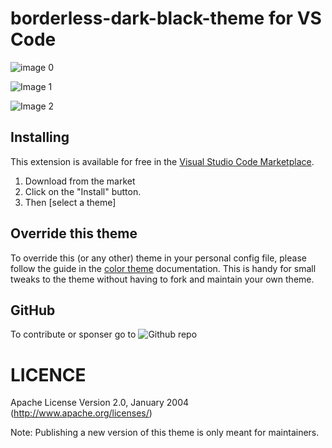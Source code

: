 # borderless-dark-black-theme for VS Code

![image 0](https://github.com/jayantrohila57/Borderless-Dark-Black-Theme/images/1.jpeg?raw=true)

![Image 1](https://github.com/jayantrohila57/Borderless-Dark-Black-Theme/images/2.jpeg?raw=true)

![Image 2](https://github.com/jayantrohila57/Borderless-Dark-Black-Theme/images/3.jpeg?raw=true)

## Installing

This extension is available for free in the [Visual Studio Code Marketplace](https://marketplace.visualstudio.com/publishers/JayantRohila).

1. Download from the market
2. Click on the "Install" button.
3. Then [select a theme]

## Override this theme

To override this (or any other) theme in your personal config file, please follow the guide in the [color theme](https://code.visualstudio.com/api/extension-guides/color-theme) documentation. This is handy for small tweaks to the theme without having to fork and maintain your own theme.

## GitHub 
To contribute or sponser go to ![Github repo](https://github.com/jayantrohila57/Borderless-Dark-Black-Theme)

# LICENCE

Apache License Version 2.0, January 2004 (http://www.apache.org/licenses/)

Note: Publishing a new version of this theme is only meant for maintainers.
